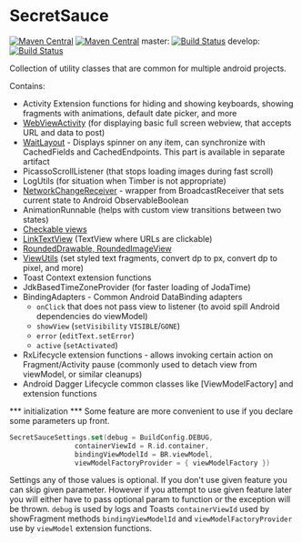 # SecretSauce
[![Maven Central](https://maven-badges.herokuapp.com/maven-central/com.byoutline.secretsauce/secretsaucekt/badge.svg?style=flat)](http://mvnrepository.com/artifact/com.byoutline.secretsauce/secretsaucekt)
[![Maven Central](https://maven-badges.herokuapp.com/maven-central/com.byoutline.secretsauce.views/waitlayout/badge.svg?style=flat)](http://mvnrepository.com/artifact/com.byoutline.secretsauce.views/waitlayout)
 master:  [![Build Status](https://travis-ci.org/byoutline/SecretSauce.svg?branch=master)](https://travis-ci.org/byoutline/SecretSauce)
 develop: [![Build Status](https://travis-ci.org/byoutline/SecretSauce.svg?branch=develop)](https://travis-ci.org/byoutline/SecretSauce)
 
Collection of utility classes that are common for multiple android projects.

Contains: 
  * Activity Extension functions for hiding and showing keyboards, showing fragments with animations, default date picker, and more 
  * [WebViewActivity](https://github.com/byoutline/SecretSauce/blob/feature/sample/WebViewActivityUsing.md) (for displaying basic full screen webview, that accepts URL and data to post) 
  * [WaitLayout] - Displays spinner on any item, can synchronize with CachedFields and CachedEndpoints. This part is available in separate artifact
  * PicassoScrollListener (that stops loading images during fast scroll) 
  * LogUtils (for situation when Timber is not appropriate) 
  * [NetworkChangeReceiver] - wrapper from BroadcastReceiver that sets current state to Android ObservableBoolean 
  * AnimationRunnable (helps with custom view transitions between two states) 
  * [Checkable views] 
  * [LinkTextView](https://github.com/byoutline/SecretSauce/blob/feature/sample/CustomViewUse.md) (TextView where URLs are clickable) 
  * [RoundedDrawable, RoundedImageView](https://github.com/byoutline/SecretSauce/blob/feature/sample/RoundedDrawableUsing.md) 
  * [ViewUtils](https://github.com/byoutline/SecretSauce/blob/feature/sample/ViewUtilsUsing.md) (set styled text fragments, convert dp to px, convert dp to pixel, and more)
  * Toast Context extension functions
  * JdkBasedTimeZoneProvider (for faster loading of JodaTime)
  * BindingAdapters - Common Android DataBinding adapters
     * `onClick` that does not pass view to listener (to avoid spill Android dependencies do viewModel)
     * `showView` (`setVisibility` `VISIBLE`/`GONE`)
     * `error` (`editText.setError`)
     * `active` (`setActivated`)
  * RxLifecycle extension functions - allows invoking certain action on Fragment/Activity pause
      (commonly used to detach view from viewModel, or similar cleanups)
  * Android Dagger Lifecycle common classes like [ViewModelFactory] and extension functions

    

[NetworkChangeReceiver]: <NetworkChangeReceiverUsing.md>
[WaitLayout]: <WaitLayoutUsing.md>
[Checkable views]: <CustomViewUse.md>

*** initialization ***
Some feature are more convenient to use if you declare some parameters up front.
```kotlin
SecretSauceSettings.set(debug = BuildConfig.DEBUG,
                containerViewId = R.id.container,
                bindingViewModelId = BR.viewModel,
                viewModelFactoryProvider = { viewModelFactory })
```
Settings any of those values is optional. If you don't use given feature you can skip given
parameter. However if you attempt to use given feature later you will either have to pass optional
param to function or the exception will be thrown.
`debug` is used by logs and Toasts
`containerViewId` used by showFragment methods
`bindingViewModelId` and `viewModelFactoryProvider` use by `viewModel` extension functions.

